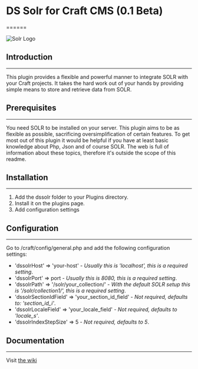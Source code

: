 # DS Solr for Craft CMS (0.1 Beta)
======

![Solr Logo](http://lucene.apache.org/images/solr.png)

## Introduction
------
This plugin provides a flexible and powerful manner to integrate SOLR with your Craft projects. It takes the hard work out of your hands by providing simple means to store and retrieve data from SOLR.

## Prerequisites
------
You need SOLR to be installed on your server. This plugin aims to be as flexible as possible, sacrificing oversimplification of certain features. To get most out of this plugin it would be helpful if you have at least basic knowledge about Php, Json and of course SOLR. The web is full of information about these topics, therefore it's outside the scope of this readme.

## Installation
------
1. Add the dssolr folder to your Plugins directory.
2. Install it on the plugins page.
3. Add configuration settings

## Configuration
------
Go to /craft/config/general.php and add the following configuration settings:

* 'dssolrHost' => 'your-host' - *Usually this is 'localhost', this is a required setting*.
* 'dssolrPort' => port - *Usually this is 8080, this is a required setting*.
* 'dssolrPath' => '/solr/your_collection/' - *With the default SOLR setup this is '/solr/collection1/', this is a required setting*.
* 'dssolrSectionIdField' => 'your_section_id_field' - *Not required, defaults to: 'section_id_i'*.
* 'dssolrLocaleField' => 'your_locale_field' - *Not required, defaults to 'locale_s'*.
* 'dssolrIndexStepSize' => 5 - *Not required, defaults to 5*.

## Documentation
------

Visit [the wiki](https://github.com/Sanity11/dssolr/wiki/About-DS-Solr)
